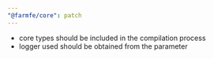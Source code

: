 ```yaml
---
"@farmfe/core": patch
---
```


- core types should be included in the compilation process
- logger used should be obtained from the parameter
